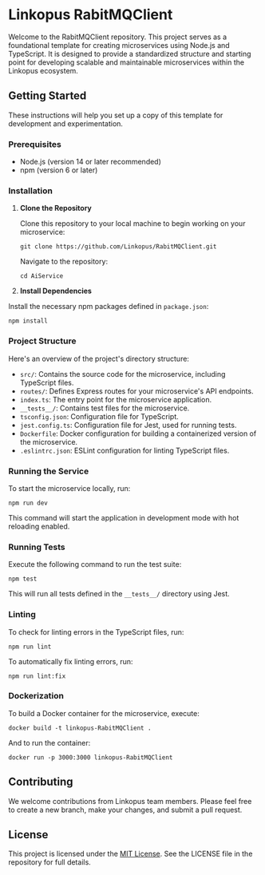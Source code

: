# Linkopus RabitMQClient

Welcome to the RabitMQClient repository. This project serves as a foundational template for creating microservices using Node.js and TypeScript. It is designed to provide a standardized structure and starting point for developing scalable and maintainable microservices within the Linkopus ecosystem.

## Getting Started

These instructions will help you set up a copy of this template for development and experimentation.

### Prerequisites

- Node.js (version 14 or later recommended)
- npm (version 6 or later)

### Installation

1. **Clone the Repository**

   Clone this repository to your local machine to begin working on your microservice:

    `git clone https://github.com/Linkopus/RabitMQClient.git`
   
   Navigate to the repository:
   
    `cd AiService`

3. **Install Dependencies**

Install the necessary npm packages defined in `package.json`:

    npm install
  

### Project Structure

Here's an overview of the project's directory structure:

- `src/`: Contains the source code for the microservice, including TypeScript files.
- `routes/`: Defines Express routes for your microservice's API endpoints.
- `index.ts`: The entry point for the microservice application.
- `__tests__/`: Contains test files for the microservice.
- `tsconfig.json`: Configuration file for TypeScript.
- `jest.config.ts`: Configuration file for Jest, used for running tests.
- `Dockerfile`: Docker configuration for building a containerized version of the microservice.
- `.eslintrc.json`: ESLint configuration for linting TypeScript files.

### Running the Service

To start the microservice locally, run:

    npm run dev


This command will start the application in development mode with hot reloading enabled.

### Running Tests

Execute the following command to run the test suite:

    npm test


This will run all tests defined in the `__tests__/` directory using Jest.

### Linting

To check for linting errors in the TypeScript files, run:

    npm run lint


To automatically fix linting errors, run:

    npm run lint:fix



### Dockerization

To build a Docker container for the microservice, execute:

    docker build -t linkopus-RabitMQClient .


And to run the container:

    docker run -p 3000:3000 linkopus-RabitMQClient


## Contributing

We welcome contributions from Linkopus team members. Please feel free to create a new branch, make your changes, and submit a pull request.

## License

This project is licensed under the [MIT License](LICENSE). See the LICENSE file in the repository for full details.
